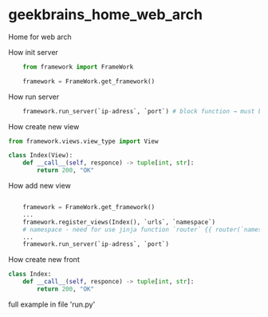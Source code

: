 # geekbrains_home_web_arch

Home for web arch

How init server

```python
    from framework import FrameWork

    framework = FrameWork.get_framework()
```

How run server

```python
    framework.run_server(`ip-adress`, `port`) # block function → must be last
```

How create new view

```python
from framework.views.view_type import View

class Index(View):
    def __call__(self, responce) -> tuple[int, str]:
        return 200, "OK"
```

How add new view

```python

    framework = FrameWork.get_framework()
    ...
    framework.register_views(Index(), `urls`, `namespace`)
    # namespace - need for use jinja function `router` {{ router(`namespace`) }}
    ...
    framework.run_server(`ip-adress`, `port`)

```

How create new front

```python
class Index:
    def __call__(self, responce) -> tuple[int, str]:
        return 200, "OK"
```

full example in file 'run.py'
